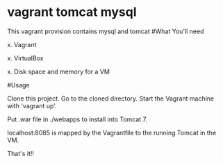 # vagrant tomcat mysql
This vagrant provision contains mysql and tomcat
#What You'll need

x. Vagrant

x. VirtualBox

x. Disk space and memory for a VM

#Usage

Clone this project.
Go to the cloned directory.
Start the Vagrant machine with 'vagrant up'.

Put .war file in ./webapps to install into Tomcat 7.

localhost:8085 is mapped by the Vagrantfile to the running Tomcat in the VM.

That's it!!
